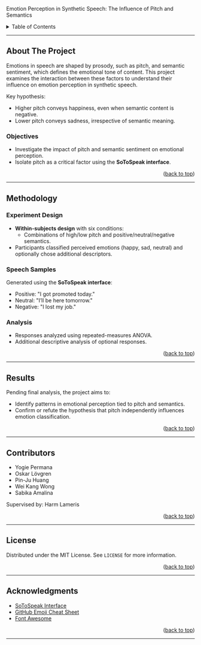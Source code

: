 Emotion Perception in Synthetic Speech: The Influence of Pitch and Semantics

<!-- TABLE OF CONTENTS -->
<details>
  <summary>Table of Contents</summary>
  <ol>
    <li><a href="#about-the-project">About The Project</a></li>
    <li><a href="#methodology">Methodology</a></li>
    <li><a href="#results">Results</a></li>
    <li><a href="#contributors">Contributors</a></li>
    <li><a href="#license">License</a></li>
    <li><a href="#acknowledgments">Acknowledgments</a></li>
  </ol>
</details>

---

## About The Project

Emotions in speech are shaped by prosody, such as pitch, and semantic sentiment, which defines the emotional tone of content. This project examines the interaction between these factors to understand their influence on emotion perception in synthetic speech.

Key hypothesis: 
- Higher pitch conveys happiness, even when semantic content is negative.
- Lower pitch conveys sadness, irrespective of semantic meaning.

### Objectives
- Investigate the impact of pitch and semantic sentiment on emotional perception.
- Isolate pitch as a critical factor using the **SoToSpeak interface**.

<p align="right">(<a href="#readme-top">back to top</a>)</p>

---

## Methodology

### Experiment Design
- **Within-subjects design** with six conditions:
  - Combinations of high/low pitch and positive/neutral/negative semantics.
- Participants classified perceived emotions (happy, sad, neutral) and optionally chose additional descriptors.

### Speech Samples
Generated using the **SoToSpeak interface**:
- Positive: "I got promoted today."
- Neutral: "I’ll be here tomorrow."
- Negative: "I lost my job."

### Analysis
- Responses analyzed using repeated-measures ANOVA.
- Additional descriptive analysis of optional responses.

<p align="right">(<a href="#readme-top">back to top</a>)</p>

---

## Results

Pending final analysis, the project aims to:
- Identify patterns in emotional perception tied to pitch and semantics.
- Confirm or refute the hypothesis that pitch independently influences emotion classification.

<p align="right">(<a href="#readme-top">back to top</a>)</p>

---

## Contributors

- Yogie Permana
- Oskar Lövgren
- Pin-Ju Huang
- Wei Kang Wong
- Sabika Amalina

Supervised by: Harm Lameris

<p align="right">(<a href="#readme-top">back to top</a>)</p>

---

## License

Distributed under the MIT License. See `LICENSE` for more information.

<p align="right">(<a href="#readme-top">back to top</a>)</p>

---

## Acknowledgments

- [SoToSpeak Interface](https://github.com/SoToSpeakInterface/SoToSpeak)
- [GitHub Emoji Cheat Sheet](https://www.webpagefx.com/tools/emoji-cheat-sheet)
- [Font Awesome](https://fontawesome.com)

<p align="right">(<a href="#readme-top">back to top</a>)</p>

---

<!-- MARKDOWN LINKS & IMAGES -->
[contributors-shield]: https://img.shields.io/github/contributors/othneildrew/Best-README-Template.svg?style=for-the-badge
[contributors-url]: https://github.com/othneildrew/Best-README-Template/graphs/contributors
[issues-shield]: https://img.shields.io/github/issues/othneildrew/Best-README-Template.svg?style=for-the-badge
[license-shield]: https://img.shields.io/github/license/othneildrew/Best
